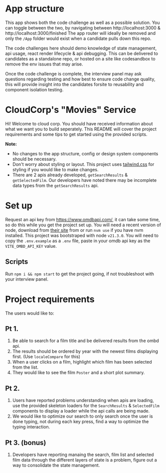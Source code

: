 # App structure

This app shows both the code challenge as well as a possible solution.
You can toggle between the two, by navigating between http://localhost:3000 & http://localhost:3000/finished
The app router will ideally be removed and only the `/App` folder would exist when a candidate pulls down this repo.

The code challenges here should demo knowledge of state management, api usage, react render lifecycle & api debugging.
This can be delivered to candidates as a standalone repo, or hosted on a site like codesandbox to remove the env issues that may arise.

Once the code challenge is complete, the interview panel may ask questions regarding testing and how best to ensure code change quality, this will provide insight into the candidates forsite to reusability and component isolation testing.

# CloudCorp's "Movies" Service

Hi! Welcome to cloud corp. You should have received information about
what we want you to build seperately. This README will cover the project requirements and some tips to get started using the provided scripts.

**Note:**

- No changes to the app structure, config or design system components should be necessary.
- Don't worry about styling or layout. This project uses [tailwind.css](https://tailwindcss.com/) for styling if you would like to make changes.
- There are 2 apis already developed, `getSearchResults` & `getSelectedFilm`. Our developers have noted there may be incomplete data types from the `getSearchResults` api.

# Set up

Request an api key from https://www.omdbapi.com/, it can take some time, so do this while you get the project set up.
You will need a recent version of node, download from [their site](https://nodejs.org/en/download/package-manager) from or run `nvm use` if you have nvm installed. This project was bootstraped with node `v21.3.0`.
You will need to copy the `.env.example` as a `.env` file, paste in your omdb api key as the `VITE_OMBD_API_KEY` value.

## Scripts

Run `npm i && npm start` to get the project going, if not troubleshoot with your interview panel.

# Project requirements

The users would like to:

## Pt 1.

1. Be able to search for a film title and be delivered results from the ombd api.
1. The results should be ordered by year with the newest films displaying first. (Use `localeCompare` for this)
1. When a user clicks on a film, highlight which film has been selected from the list.
1. They would like to see the film `Poster` and a short plot summary.

## Pt 2.

1. Users have reported problems understanding when apis are loading, use the provided skeleton loaders for the `SearchResults` & `SelectedFilm` components to display a loader while the api calls are being made.
1. We would like to optimize our search to only search once the user is done typing, not during each key press, find a way to optimize the typing interaction.

## Pt 3. (bonus)

1. Developers have reporting manaing the search, film list and selected film data through the different layers of state is a problem, figure out a way to consolidate the state management.
